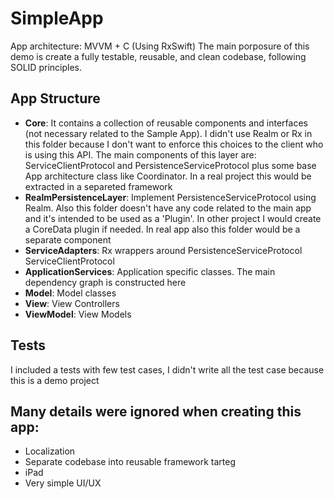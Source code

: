 # SimpleApp
App architecture: MVVM + C (Using RxSwift)
The main porposure of this demo is create a fully testable, reusable, and clean codebase, following SOLID principles. 
## App Structure
- **Core**: It contains a collection of reusable components and interfaces (not necessary related to the Sample App). I didn't use Realm or Rx in this folder because I don't want to enforce this choices to the client who is using this API. The main components of this layer are: ServiceClientProtocol and PersistenceServiceProtocol plus some base App architecture class like Coordinator. In a real project this would be extracted in a separeted framework 
- **RealmPersistenceLayer**: Implement PersistenceServiceProtocol using Realm. Also this folder doesn't have any code related to the main app and it's intended to be used as a 'Plugin'. In other project I would create a CoreData plugin if needed. In real app also this folder would be a separate component
- **ServiceAdapters**: Rx wrappers around PersistenceServiceProtocol ServiceClientProtocol
- **ApplicationServices**: Application specific classes. The main dependency graph is constructed here
- **Model**: Model classes
- **View**: View Controllers 
- **ViewModel**: View Models

## Tests
I included a tests with few test cases, I didn't write all the test case because this is a demo project

## Many details were ignored when creating this app:
- Localization
- Separate codebase into reusable framework tarteg
- iPad
- Very simple UI/UX

